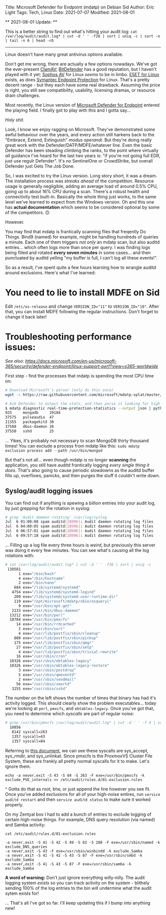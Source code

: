Title: Microsoft Defender for Endpoint (mdatp) on Debian Sid
Author: Eric Light
Tags: Tech, Linux
Date: 2021-07-07
Modified: 2021-08-01

** 2021-08-01 Update: ** 

This is a better string to find out what's hitting your audit log: `cat /var/log/audit/audit.log* | cut -d ' ' -f26 | sort | uniq -c | sort -n | tail -n 6 | head -n5`

---

Linux doesn't have many great antivirus options available. 

Don't get me wrong, there are actually a few options nowadays. We've got the ever-present [ClamAV](https://www.clamav.net/); [BitDefender](https://www.bitdefender.com) has a good reputation, but I haven't played with it yet; [Sophos AV](https://www.sophos.com/en-us/support/documentation/sophos-anti-virus-for-linux.aspx?) for Linux _seems_ to be in limbo. [ESET for Linux](https://www.eset.com/int/home/antivirus-linux/) exists, as does [Symantec Endpoint Protection](https://techdocs.broadcom.com/us/en/symantec-security-software/endpoint-security-and-management/endpoint-protection/all/getting-up-and-running-on-for-the-first-time-v45150512-d43e1033/installing-clients-with-save-package-v16194723-d21e1502/installing-the-client-for-linux-v95193124-d21e2986.html) for Linux. That's a pretty decent range - but they each have some real drawback. Assuming the price is right, you still see compatibility, usability, licensing dramas, or resource drain challenges.

Most recently, the Linux version of [Microsoft Defender for Endpoint](https://docs.microsoft.com/en-us/microsoft-365/security/defender-endpoint/microsoft-defender-endpoint-linux?view=o365-worldwide) entered the playing field. I finally got to play with this and I gotta say...

_Holy shit._

Look, I know we enjoy ragging on Microsoft. They've demonstrated some awful behaviour over the years, and every action still harkens back to the "Embrace, Extend, Extinguish" _modus operandi_. But they're doing really great work with the Defender/DATP/MDFE/whatever line. Even the basic Defender has been steading climbing the ranks, to the point where virtually _all_ guidance I've heard for the last two years is: "if you're not going full EDR, just use regulr Defender". It's no SentinelOne or CrowdStrike, but overall Defender just Gets The Job Done.

So, I was excited to try the Linux version. Long story short, it was a dream. The installation process was _streaks ahead_ of the competition. Resource usage is generally negligible, adding an average load of around 0.5% CPU, going up to about 16% CPU during a scan. There's a robust health and connectivity test built-in. Basically the whole thing just works, to the same level we've learned to expect from the Windows version. Oh and this one has **actual documentation** which seems to be considered optional by some of the competitors. 🙃

However.

You may find that mdatp is frantically scanning files that freqently Do Things. Bind9 (named) for example, might be handling hundreds of queries a minute. Each one of them triggers _not only_ an mdatp scan, but also auditd entries... which often logs more than once per query. I was finding logs being filled and rotated **every seven minutes** in some cases... and then punctuated by auditd yelling "my buffer is full, I can't log all these events!".

So as a result, I've spent quite a few hours learning how to wrangle auditd around exclusions.  Here's what I've learned:

# You need to lie to install MDFE on Sid

Edit `/etc/os-release` and change `VERSION_ID="11"` to `VERSION_ID="10"`. After that, you can install MDFE following the regular instructions. Don't forget to change it back later! 


# Troubleshooting performance issues:

_See also: <https://docs.microsoft.com/en-us/microsoft-365/security/defender-endpoint/linux-support-perf?view=o365-worldwide>_

First step - find the processes that mdatp is spending the most CPU time on:

``` bash
# Download Microsoft's parser (only do this once)
wget -c https://raw.githubusercontent.com/microsoft/mdatp-xplat/master/linux/diagnostic/high_cpu_parser.py

# Ask Defender to output the stats, and then parse it looking for high CPU:
$ mdatp diagnostic real-time-protection-statistics --output json | python high_cpu_parser.py
925 	mongodb		29184
37575	pulseaudio	47
21355	packagekitd	30
37588	dbus-daemon	26
37550	sshd		25
```

... Yikes, it's probably not necessary to scan MongoDB thirty thousand times! You can exclude a process from mdatp like this: `sudo mdatp exclusion process add --path /usr/bin/mongod`

But that's not all... even though mdatp is no longer **scanning** the application, you still have auditd frantically logging _every single thing it does_. That's also going to cause periodic slowdowns as the auditd buffer fills up, overflows, panicks, and then purges the stuff it couldn't write down.

## Syslog/audit logging issues

You can find out if anything is spewing a billion entries into your audit log, by just grepping for the rotation in syslog:

``` bash
# grep 'Audit daemon rotating' /var/log/syslog
Jul  6 01:00:08 spam auditd[28996]: Audit daemon rotating log files
Jul  6 04:00:05 spam auditd[28996]: Audit daemon rotating log files
Jul  6 06:57:01 spam auditd[28996]: Audit daemon rotating log files
Jul  6 09:57:18 spam auditd[28996]: Audit daemon rotating log files

```

... Filling up a log file every three hours is _weird_, but previously this server was doing it every few minutes. You can see what's causing all the log rotations with:

``` bash
# cat /var/log/audit/audit.log* | cut -d ' ' -f26 | sort | uniq -c
 138581 
      1 exe="/bin/bash"
      4 exe="/bin/hostname"
      2 exe="/bin/nano"
    684 exe="/lib/systemd/systemd"
   4754 exe="/lib/systemd/systemd-logind"
    209 exe="/lib/systemd/systemd-user-runtime-dir"
    119 exe="/opt/microsoft/mdatp/sbin/osqueryi"
      9 exe="/usr/bin/apt-get"
   2133 exe="/usr/bin/dbus-daemon"
  13212 exe="/usr/bin/perl"
  10784 exe="/usr/bin/pmxcfs"
     14 exe="/usr/bin/rrdcached"
      2 exe="/usr/bin/sort"
      4 exe="/usr/lib/postfix/sbin/cleanup"
    880 exe="/usr/lib/postfix/sbin/pickup"
    175 exe="/usr/lib/postfix/sbin/qmgr"
     27 exe="/usr/lib/postfix/sbin/smtp"
      4 exe="/usr/lib/postfix/sbin/trivial-rewrite"
     16 exe="/usr/sbin/cron"
  10326 exe="/usr/sbin/ebtables-legacy"
  10326 exe="/usr/sbin/ebtables-legacy-restore"
      3 exe="/usr/sbin/postdrop"
      5 exe="/usr/sbin/qmeventd"
      2 exe="/usr/sbin/sendmail"
     56 exe="/usr/sbin/smartd"
   3255 exe="/usr/sbin/sshd"
```

The number on the left shows the number of times that binary has had it's activity logged. This should clearly show the problem executables... today we're looking at `perl`, `pmxcfs`, and `ebtables-legacy`. Once you've got that, you need to determine which *syscalls* are part of regular noise:

```bash
# grep /usr/bin/pmxcfs /var/log/audit/audit.log* | cut -d ' ' -f 4 | sort | uniq -c
  10856 
   8142 syscall=263
   1357 syscall=43
   1357 syscall=84
```

Referring to [this document](https://blog.rchapman.org/posts/Linux_System_Call_Table_for_x86_64/), we can see these syscalls are sys_accept, sys_rmdir, and sys_unlinkat. Since pmxcfs is the ProxmoxVS Cluster File System, these are frankly all pretty normal syscalls for it to make.  Let's ignore them.

`echo -a never,exit -S 43 -S 84 -S 263 -F exe=/usr/bin/pmxcfs -k exclude_PVE_internals >> /etc/audit/rules.d/01-exclusion.rules`

^ Gotta do that as root, btw, or just append the line however you see fit. Once you've added exclusions for all of your high-noise entires, run `service auditd restart` and then `service auditd status` to make sure it worked properly.

On my Zentyal box I had to add a bunch of entries to exclude logging of certain high-noise things. For example, DNS query resolution (via named) and Samba activity:

``` text
cat /etc/audit/rules.d/01-exclusion.rules

-a never,exit -S 41 -S 42 -S 49 -S 82 -S 288 -F exe=/usr/sbin/named -k exclude_DNS_queries
-a never,exit -S 43 -F exe=/usr/sbin/winbindd -k exclude_Samba
-a never,exit -S 41 -S 42 -S 43 -S 87 -F exe=/usr/sbin/smbd -k exclude_Samba
-a never,exit -S 41 -S 43 -S 87 -F exe=/usr/sbin/samba -k exclude_Samba
```

**A word of warning:**  Don't just ignore everything willy-nilly. The audit logging system _exists_ so you can track activity on the system - blithely sending 100% of the log entries to the bin will undermine what the audit sytem exists for!


... That's all I've got so far. I'll keep updating this if I bump into anything new!
